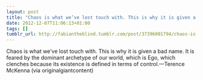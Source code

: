 ```yaml
---
layout: post
title: "Chaos is what we’ve lost touch with. This is why it is given a bad name. It is feared by the dominant archetype of our world, which is Ego, which clenches because its existence is defined in terms of control."
date: 2012-12-07T11:06:13+01:00
tags: []
tumblr_url: http://fabiantheblind.tumblr.com/post/37396001794/chaos-is-what-weve-lost-touch-with-this-is-why
---
```

Chaos is what we’ve lost touch with. This is why it is given a bad name. It is feared by the dominant archetype of our world, which is Ego, which clenches because its existence is defined in terms of control.—Terence McKenna (via originalgiantcontent)
